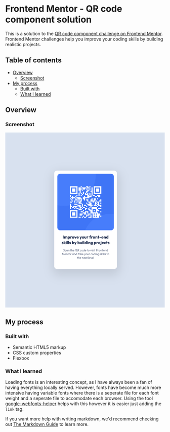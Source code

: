 # Frontend Mentor - QR code component solution

This is a solution to the [QR code component challenge on Frontend Mentor](https://www.frontendmentor.io/challenges/qr-code-component-iux_sIO_H). Frontend Mentor challenges help you improve your coding skills by building realistic projects.

## Table of contents

- [Overview](#overview)
  - [Screenshot](#screenshot)
- [My process](#my-process)
  - [Built with](#built-with)
  - [What I learned](#what-i-learned)

## Overview

### Screenshot

![screenshot of outcome](./assets/images/Challenge-Screenshot.png)

## My process

### Built with

- Semantic HTML5 markup
- CSS custom properties
- Flexbox

### What I learned

Loading fonts is an interesting concept, as I have always been a fan of having everything locally served. However, fonts have become much more intensive having variable fonts where there is a seperate file for each font weight and a seperate file to accomodate each browser. Using the tool [google-webfonts-helper](https://gwfh.mranftl.com/fonts) helps with this however it is easier just adding the `link` tag.

If you want more help with writing markdown, we'd recommend checking out [The Markdown Guide](https://www.markdownguide.org/) to learn more.
